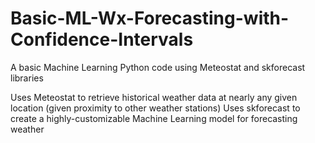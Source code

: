 # Basic-ML-Wx-Forecasting-with-Confidence-Intervals
A basic Machine Learning Python code using Meteostat and skforecast libraries

Uses Meteostat to retrieve historical weather data at nearly any given location (given proximity to other weather stations)
Uses skforecast to create a highly-customizable Machine Learning model for forecasting weather
